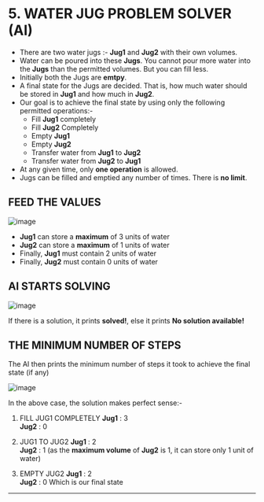 # 5. WATER JUG PROBLEM SOLVER (AI)  
   
- There are two water jugs :- **Jug1** and **Jug2** with their own volumes.
- Water can be poured into these **Jugs**. You cannot pour more water into the **Jugs** than the permitted volumes. But you can fill less.
- Initially both the Jugs are **emtpy**.
- A final state for the Jugs are decided. That is, how much water should be stored in **Jug1** and how much in **Jug2**.
- Our goal is to achieve the final state by using only the following permitted operations:- 
   * Fill **Jug1** completely
   * Fill **Jug2** Completely
   * Empty **Jug1**
   * Empty **Jug2**
   * Transfer water from **Jug1** to **Jug2**
   * Transfer water from **Jug2** to **Jug1**
- At any given time,  only **one operation** is allowed.
- Jugs can be filled and emptied any number of times. There is **no limit**.   
   
## FEED THE VALUES

![image](https://user-images.githubusercontent.com/55954313/129287894-ed3ed015-055d-4237-99f8-d814277abdd9.png)   
   
- **Jug1** can store a **maximum** of 3 units of water
- **Jug2** can store a **maximum** of 1 units of water
- Finally, **Jug1** must contain 2 units of water
- Finally, **Jug2** must contain 0 units of water   
   
## AI STARTS SOLVING

![image](https://user-images.githubusercontent.com/55954313/129288162-e5ce4b3b-3800-4950-8375-ff032d8e1272.png)   
   
If there is a solution, it prints **solved!**, else it prints **No solution available!**

## THE MINIMUM NUMBER OF STEPS   
   
The AI then prints the minimum number of steps it took to achieve the final state (if any)   
   
![image](https://user-images.githubusercontent.com/55954313/129288413-958bf521-7a3f-4910-a9ee-4f80f01fe349.png)   
   
In the above case, the solution makes perfect sense:-
1. FILL JUG1 COMPLETELY
   **Jug1** : 3   
   **Jug2** : 0   
   
2. JUG1 TO JUG2
   **Jug1** : 2   
   **Jug2** : 1 (as the **maximum volume** of **Jug2** is 1, it can store only 1 unit of water)   
   
3. EMPTY JUG2
   **Jug1** : 2   
   **Jug2** : 0 
Which is our final state   
---
